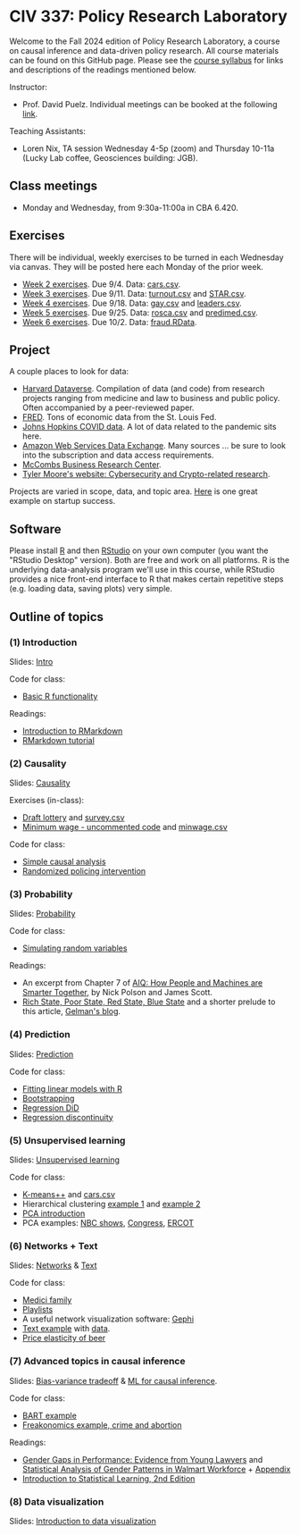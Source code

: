 # CIV 337: Policy Research Laboratory

Welcome to the Fall 2024 edition of Policy Research Laboratory, a course on causal inference and data-driven policy research.  All course materials can be found on this GitHub page.  Please see the [course syllabus](syllabus.pdf) for links and descriptions of the readings mentioned below.

Instructor:  
- Prof. David Puelz.  Individual meetings can be booked at the following [link](https://calendly.com/dpuelz).

Teaching Assistants:
- Loren Nix, TA session Wednesday 4-5p (zoom) and Thursday 10-11a (Lucky Lab coffee, Geosciences building: JGB).

## Class meetings

- Monday and Wednesday, from 9:30a-11:00a in CBA 6.420.

## Exercises

There will be individual, weekly exercises to be turned in each Wednesday via canvas.  They will be posted here each Monday of the prior week.  

- [Week 2 exercises](assignments/HW1.pdf). Due 9/4. Data: [cars.csv](data/cars.csv).
- [Week 3 exercises](assignments/HW2.pdf). Due 9/11. Data: [turnout.csv](data/turnout.csv) and [STAR.csv](data/STAR.csv).
- [Week 4 exercises](assignments/HW3.pdf). Due 9/18. Data: [gay.csv](data/gay.csv) and [leaders.csv](data/leaders.csv).
- [Week 5 exercises](assignments/HW4.pdf). Due 9/25. Data: [rosca.csv](data/rosca.csv) and [predimed.csv](data/predimed.csv).
- [Week 6 exercises](assignments/HW5.pdf). Due 10/2. Data: [fraud.RData](data/fraud.RData). 
<!-- 
- [Week 7 exercises](assignments/HW6.pdf). Due 3/6. Data: [justices.csv](data/justices.csv) and [yu2017sample.csv](data/yu2017sample.csv).
- [Week 9 exercises](assignments/HW7.pdf). Due 3/20. Data: [finlit15and18.csv](data/finlit15and18.csv) and [transfer.csv](data/transfer.csv).
- [Week 11 exercises](assignments/HW8.pdf). Due 4/3. Data: [electric-company.csv](data/electric-company.csv).
- [Week 12 exercises](assignments/HW9.pdf). Due 4/10. Data: [social_marketing.csv](data/social_marketing.csv).
- [Week 13 exercises](assignments/HW10.pdf). Due 4/17.  This homework asks for initial project summaries.
- [Week 14 exercises](assignments/HW11.pdf). Due 4/24. Data: [newspapers.RData](data/newspapers.RData). 
 -->

## Project

<!-- Details about the final project can be found [here](slides/PRL-project_midterm.pdf).

Presentation schedule is the following:

Monday (4/22)
1. Manay + Heinrick: Factors affecting tourism
2. Praneeth + Hanif: Private equity-owned hospital performance
3. Mingyang + Yu: Social and economic factors driving American marriages
4. Derek: Effect of telemedicine on patient outcomes

Monday (4/29)
1. Natalia: Impact of lobbying in Texas
2. Lucas + Kevin: Kalshi, prediction markets
3. Sarah: Public pension plans
 -->

A couple places to look for data:
- [Harvard Dataverse](https://dataverse.harvard.edu).  Compilation of data (and code) from research projects ranging from medicine and law to business and public policy.  Often accompanied by a peer-reviewed paper.
- [FRED](https://fred.stlouisfed.org).  Tons of economic data from the St. Louis Fed.
- [Johns Hopkins COVID data](https://github.com/CSSEGISandData/COVID-19).  A lot of data related to the pandemic sits here.
- [Amazon Web Services Data Exchange](https://aws.amazon.com/marketplace/search/results?category=d5a43d97-558f-4be7-8543-cce265fe6d9d&FULFILLMENT_OPTION_TYPE=DATA_EXCHANGE&filters=FULFILLMENT_OPTION_TYPE).  Many sources ... be sure to look into the subscription and data access requirements.
- [McCombs Business Research Center](https://guides.lib.utexas.edu/BRC).
- [Tyler Moore's website: Cybersecurity and Crypto-related research](https://tylermoore.ens.utulsa.edu/pub.html).

Projects are varied in scope, data, and topic area. [Here](https://charlesmiele.com/PRL.html) is one great example on startup success.

## Software

Please install [R](http://www.r-project.org) and then [RStudio](http://www.rstudio.org) on your own computer (you want the "RStudio Desktop" version).  Both are free and work on all platforms.  R is the underlying data-analysis program we'll use in this course, while RStudio provides a nice front-end interface to R that makes certain repetitive steps (e.g. loading data, saving plots) very simple.

## Outline of topics  

### (1) Introduction

Slides: [Intro](slides/PRL-intro.pdf)

Code for class:
- [Basic R functionality](code/intro.R)

Readings:  
- [Introduction to RMarkdown](http://rmarkdown.rstudio.com)  
- [RMarkdown tutorial](https://rmarkdown.rstudio.com/lesson-1.html)  

### (2) Causality

Slides: [Causality](slides/PRL-causality.pdf)

Exercises (in-class):
- [Draft lottery](code/draftlottery.md) and [survey.csv](data/survey.csv)
- [Minimum wage - uncommented code](code/causality_minwage.R) and [minwage.csv](data/minwage.csv)

Code for class:
- [Simple causal analysis](code/causality1.R)
- [Randomized policing intervention](code/causality_police.R)

### (3) Probability

Slides: [Probability](slides/PRL-probability.pdf)

Code for class:
- [Simulating random variables](code/probability.R)

Readings:  
- An excerpt from Chapter 7 of [AIQ: How People and Machines are Smarter Together](readings/AIQ_excerpt_contraceptive_effectiveness.pdf), by Nick Polson and James Scott.  
- [Rich State, Poor State, Red State, Blue State](http://www.stat.columbia.edu/~gelman/research/published/rb_qjps.pdf) and a shorter prelude to this article, [Gelman's blog](https://statmodeling.stat.columbia.edu/2005/11/07/income_matters/).

### (4) Prediction

Slides: [Prediction](slides/PRL-prediction.pdf)

Code for class:
- [Fitting linear models with R](code/linearmodels.R)
- [Bootstrapping](code/bootstrap.R)
- [Regression DiD](code/DiD.R)
- [Regression discontinuity](code/RD.R)

### (5) Unsupervised learning

Slides: [Unsupervised learning](slides/PRL-unsupervised.pdf)

Code for class:
- [K-means++](code/cars.R) and [cars.csv](data/cars.csv)
- Hierarchical clustering [example 1](code/linkage_minmax.R) and [example 2](code/hclust_examples.R)
- [PCA introduction](code/pca_intro.R)
- PCA examples: [NBC shows](code/nbc.R), [Congress](code/congress109.R), [ERCOT](code/ercot_PCA.R)

### (6) Networks + Text 

Slides: [Networks](slides/PRL-networks.pdf) & [Text](slides/PRL-text.pdf)

Code for class:
- [Medici family](code/medici.R)
- [Playlists](code/playlists.R)
- A useful network visualization software: [Gephi](https://gephi.org)
- [Text example](code/tm_examples.R) with [data](https://github.com/dpuelz/Policy-Research-Laboratory/tree/main/data/ReutersC50/C50test/SimonCowell).
- [Price elasticity of beer](code/smallbeer.R)

### (7) Advanced topics in causal inference

Slides: [Bias-variance tradeoff](slides/PRL-biasvariancetradeoff.pdf) & [ML for causal inference](slides/PRL-selectionandRIC.pdf).

Code for class:
- [BART example](code/makeBARTsim.R)
- [Freakonomics example, crime and abortion](code/levitt.R)

Readings:
- [Gender Gaps in Performance: Evidence from Young Lawyers](readings/gendergap_lawyers.pdf) and [Statistical Analysis of Gender Patterns in Walmart Workforce](readings/walmart.pdf) + [Appendix](readings/walmart_appendix.pdf)
- [Introduction to Statistical Learning, 2nd Edition](https://web.stanford.edu/~hastie/ISLR2/ISLRv2_website.pdf)

### (8) Data visualization

Slides: [Introduction to data visualization](slides/PRL-datavizslides.pdf)